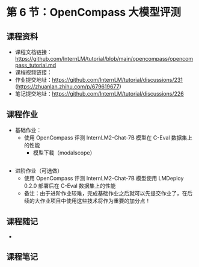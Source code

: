 # 第 6 节：OpenCompass 大模型评测

## 课程资料
- 课程文档链接：https://github.com/InternLM/tutorial/blob/main/opencompass/opencompass_tutorial.md
- 课程视频链接：
- 作业提交地址：https://github.com/InternLM/tutorial/discussions/231 (https://zhuanlan.zhihu.com/p/679619677)
- 笔记提交地址：https://github.com/InternLM/tutorial/discussions/226

## 课程作业
- 基础作业：
  - 使用 OpenCompass 评测 InternLM2-Chat-7B 模型在 C-Eval 数据集上的性能
    - 模型下载（modalscope）
```
```
- 进阶作业（可选做）
  - 使用 OpenCompass 评测 InternLM2-Chat-7B 模型使用 LMDeploy 0.2.0 部署后在 C-Eval 数据集上的性能
  - 备注：由于进阶作业较难，完成基础作业之后就可以先提交作业了，在后续的大作业项目中使用这些技术将作为重要的加分点！

## 课程随记
- 

## 课程笔记

